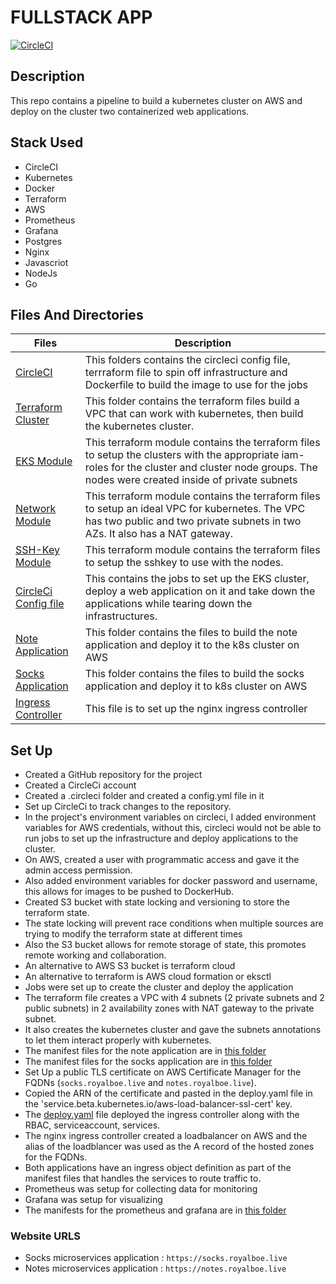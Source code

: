 # FULLSTACK APP

[![CircleCI](https://circleci.com/gh/Royalboe/project-ml-microservice-kubernetes.svg?style=svg)](https://circleci.com/gh/Royalboe/project-ml-microservice-kubernetes)

## Description

This repo contains a pipeline to build a kubernetes cluster on AWS and deploy on the cluster two containerized web applications.


## Stack Used

* CircleCI
* Kubernetes
* Docker
* Terraform
* AWS
* Prometheus
* Grafana
* Postgres
* Nginx
* Javascriot
* NodeJs
* Go

## Files And Directories

Files | Description
------|------------
[CircleCI](./.circleci) | This folders contains the circleci config file, terrraform file to spin off infrastructure and Dockerfile to build the image to use for the jobs  
[Terraform Cluster](./.circleci/terraform-cluster) | This folder contains the terraform files build a VPC that can work with kubernetes, then build the kubernetes cluster.
[EKS Module](./.circleci/terraform-cluster/modules/eks-cluster) | This terraform module contains the terraform files to setup the clusters with the appropriate iam-roles for the cluster and cluster node groups. The nodes were created inside of private subnets
[Network Module](./.circleci/terraform-cluster/modules/network) | This terraform module contains the terraform files to setup an ideal VPC for kubernetes. The VPC has two public and two private subnets in two AZs. It also has a NAT gateway.
[SSH-Key Module](./.circleci/terraform-cluster/modules/ssh-key-pair/) | This terraform module contains the terraform files to setup the sshkey to use with the nodes.
[CircleCi Config file](./.circleci/config.yml) | This contains the jobs to set up the EKS cluster, deploy a web application on it and take down the applications while tearing down the infrastructures.
[Note Application](./fullstack-notes-application) | This folder contains the files to build the note application and deploy it to the k8s cluster on AWS
[Socks Application](./socks-microservices/) | This folder contains the files to build the socks application and deploy it to k8s cluster on AWS
[Ingress Controller](./deploy.yaml) | This file is to set up the nginx ingress controller

## Set Up

* Created a GitHub repository for the project
* Created a CircleCi account
* Created a .circleci folder and created a config.yml file in it
* Set up CircleCi to track changes to the repository.
* In the project's environment variables on circleci, I added environment variables for AWS credentials, without this, circleci would not be able to run jobs to set up the infrastructure and deploy applications to the cluster.
* On AWS, created a user with programmatic access and gave it the admin access permission.
* Also added environment variables for docker password and username, this allows for images to be pushed to DockerHub.
* Created S3 bucket with state locking and versioning to store the terraform state.
* The state locking will prevent race conditions when multiple sources are trying to modify the terraform state at different times
* Also the S3 bucket allows for remote storage of state, this promotes remote working and collaboration.
* An alternative to AWS S3 bucket is terraform cloud
* An alternative to terraform is AWS cloud formation or eksctl
* Jobs were set up to create the cluster and deploy the application
* The terraform file creates a VPC with 4 subnets (2 private subnets and 2 public subnets) in 2 availability zones with NAT gateway to the private subnet.
* It also creates the kubernetes cluster and gave the subnets annotations to let them interact properly with kubernetes.
* The manifest files for the note application are in [this folder](./fullstack-notes-application/k8s)
* The manifest files for the socks application are in [this folder](./socks-microservices/deploy/kubernetes/manifests)
* Set Up a public TLS certificate on AWS Certificate Manager for the FQDNs (`socks.royalboe.live` and `notes.royalboe.live`).
* Copied the ARN of the certificate and pasted in the deploy.yaml file in the 'service.beta.kubernetes.io/aws-load-balancer-ssl-cert' key.
* The [deploy.yaml](./deploy.yaml) file deployed the ingress controller along with the RBAC, serviceaccount, services.
* The nginx ingress controller created a loadbalancer on AWS and the alias of the loadblancer was used as the A record of the hosted zones for the FQDNs.
* Both applications have an ingress object definition as part of the manifest files that handles the services to route traffic to.
* Prometheus was setup for collecting data for monitoring
* Grafana was setup for visualizing
* The manifests for the prometheus and grafana are in [this folder](./socks-microservices/deploy/kubernetes/manifests-monitoring/)

### Website URLS

* Socks microservices application : `https://socks.royalboe.live`
* Notes microservices application : `https://notes.royalboe.live`
